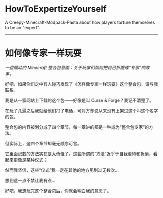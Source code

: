 # HowToExpertizeYourself
A Creepy-Minecraft-Modpack-Pasta about how players torture themselves to be an "expert".
___________
# 如何像专家一样玩耍
*一盘蠕动的 Minecraft 整合包意面：关于玩家们如何把自己折磨成“专家”的故事。*

好吧，如果你们之中有人碰巧发现了《怎样像专家一样玩耍》这个整合包，请与我联系。

我是从一家网站上下载的这个包——好像是叫 Curse & Forge？我记不清楚了。

在玩了几遍之后我就给他们打了电话，可对方却说从来没有上架过这个叫这个名字的包。

整合包的内容被划分成了四个章节，每一章讲的都是一种成为“整合包专家”的方法。

但实际上，这四个章节却毫无顺序可言。

它里面记载的方法实在是太奇怪了。这些所谓的“方法”近乎于自我虐待和折磨，看起来更像是某种仪式；

然而我坚信，这些“仪式”我一定在其他的地方见到过无数次...

想到这一点不禁让我有点...

好吧，我想玩完这个整合包后，你就会明白我的意思了。

